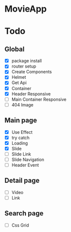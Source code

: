 # MovieApp

# Todo

## Global

- [x] package install
- [x] router setup
- [x] Create Components
- [x] Helmet
- [x] Get Api
- [x] Container
- [x] Header Responsive
- [ ] Main Container Responsive
- [ ] 404 Image

## Main page

- [x] Use Effect
- [x] try catch
- [x] Loading
- [x] Slide
- [ ] Slide Link
- [ ] Slide Navigation
- [ ] Header Event

## Detail page

- [ ] Video
- [ ] Link

## Search page

- [ ] Css Grid
